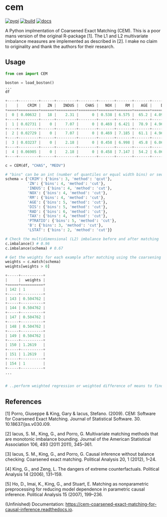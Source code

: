 # cem

[![pypi](https://img.shields.io/pypi/v/cem.svg)](https://pypi.org/project/cem/)
[![build](https://img.shields.io/travis/lewisbails/cem.svg)](https://travis-ci.com/lewisbails/cem)
[![docs](https://readthedocs.org/projects/cem-coarsened-exact-matching-for-causal-inference/badge/?version=latest)](https://cem-coarsened-exact-matching-for-causal-inference.readthedocs.io/en/latest/?badge=latest)



A Python implmentation of Coarsened Exact Matching (CEM).
This is a poor mans version of the original R-package [1].
The L1 and L2 multivariate imbalance measures are implemented as described in [2].
I make no claim to originality and thank the authors for their research.


Usage
---


```python
from cem import CEM

boston = load_boston()
...
df

+----+---------+------+---------+--------+-------+-------+-------+--------+-------+-------+-----------+--------+---------+--------+
|    |    CRIM |   ZN |   INDUS |   CHAS |   NOX |    RM |   AGE |    DIS |   RAD |   TAX |   PTRATIO |      B |   LSTAT |   MEDV |
+====+=========+======+=========+========+=======+=======+=======+========+=======+=======+===========+========+=========+========+
|  0 | 0.00632 |   18 |    2.31 |      0 | 0.538 | 6.575 |  65.2 | 4.09   |     1 |   296 |      15.3 | 396.9  |    4.98 |   24   |
+----+---------+------+---------+--------+-------+-------+-------+--------+-------+-------+-----------+--------+---------+--------+
|  1 | 0.02731 |    0 |    7.07 |      0 | 0.469 | 6.421 |  78.9 | 4.9671 |     2 |   242 |      17.8 | 396.9  |    9.14 |   21.6 |
+----+---------+------+---------+--------+-------+-------+-------+--------+-------+-------+-----------+--------+---------+--------+
|  2 | 0.02729 |    0 |    7.07 |      0 | 0.469 | 7.185 |  61.1 | 4.9671 |     2 |   242 |      17.8 | 392.83 |    4.03 |   34.7 |
+----+---------+------+---------+--------+-------+-------+-------+--------+-------+-------+-----------+--------+---------+--------+
|  3 | 0.03237 |    0 |    2.18 |      0 | 0.458 | 6.998 |  45.8 | 6.0622 |     3 |   222 |      18.7 | 394.63 |    2.94 |   33.4 |
+----+---------+------+---------+--------+-------+-------+-------+--------+-------+-------+-----------+--------+---------+--------+
|  4 | 0.06905 |    0 |    2.18 |      0 | 0.458 | 7.147 |  54.2 | 6.0622 |     3 |   222 |      18.7 | 396.9  |    5.33 |   36.2 |
+----+---------+------+---------+--------+-------+-------+-------+--------+-------+-------+-----------+--------+---------+--------+

c = CEM(df, "CHAS", "MEDV")

# "bins" can be an int (number of quantiles or equal width bins) or sequence of scalars (quantiles for "qcut" or bin edges for "cut")
schema = {'CRIM': {'bins': 3, 'method': 'qcut'},
          'ZN': {'bins': 4, 'method': 'cut'},
          'INDUS': {'bins': 4, 'method': 'cut'},
          'NOX': {'bins': 4, 'method': 'cut'},
          'RM': {'bins': 4, 'method': 'cut'},
          'AGE': {'bins': 5, 'method': 'cut'},
          'DIS': {'bins': 5, 'method': 'cut'},
          'RAD': {'bins': 6, 'method': 'cut'},
          'TAX': {'bins': 4, 'method': 'cut'},
          'PTRATIO': {'bins': 5, 'method': 'cut'},
          'B': {'bins': 3, 'method': 'cut'},
          'LSTAT': {'bins': 2, 'method': 'cut'}}

# Check the multidimensional (L2) imbalance before and after matching
c.imbalance() # 0.96
c.imbalance(schema) # 0.67

# Get the weights for each example after matching using the coarsening schema
weights = c.match(schema)
weights[weights > 0]

+-----+----------+
|     |  weights |
+=====+==========+
| 142 | 1        |
+-----+----------+
| 143 | 0.504762 |
+-----+----------+
| 144 | 0.504762 |
+-----+----------+
| 147 | 0.504762 |
+-----+----------+
| 148 | 0.504762 |
+-----+----------+
| 149 | 0.504762 |
+-----+----------+
| 150 | 1.2619   |
+-----+----------+
| 151 | 1.2619   |
+-----+----------+
| 154 | 1        |
+-----+----------+
...


# ..perform weighted regression or weighted difference of means to find your treatment effect
```

References
---

[1] Porro, Giuseppe & King, Gary & Iacus, Stefano. (2009). CEM: Software for Coarsened Exact Matching. Journal of Statistical Software. 30. 10.18637/jss.v030.i09.

[2] Iacus, S. M., King, G., and Porro, G. Multivariate matching methods that are monotonic imbalance bounding. Journal of the American Statistical Association 106, 493 (2011 2011), 345–361.

[3] Iacus, S. M., King, G., and Porro, G. Causal inference without balance checking: Coarsened exact matching. Political Analysis 20, 1 (2012), 1–24.

[4] King, G., and Zeng, L. The dangers of extreme counterfactuals. Political Analysis 14 (2006), 131–159.

[5] Ho, D., Imai, K., King, G., and Stuart, E. Matching as nonparametric preprocessing for reducing model dependence in parametric causal inference. Political Analysis 15 (2007), 199–236.

(Unfinished) Documentation: https://cem-coarsened-exact-matching-for-causal-inference.readthedocs.io.